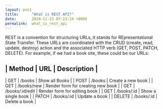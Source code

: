```yaml
---
layout: post
title:      "What is REST API?"
date:       2020-11-23 07:23:19 +0000
permalink:  what_is_rest_api
---
```



REST is a convention for structuring URLs, it stands for REpresentational State Transfer. These URLs are coordinated with the CRUD (create, read, update, destroy) action and the associated HTTP verb (GET, POST, PATCH, DELETE). For example, if we had a book site, these could be our URLs:


| Method | URL | Description |
--------------------
| GET | /books | Show all Books |
| POST | /books | Create a new book |
| GET | /books/new | Render form for creating new book |
| GET | /books/:id/edit | Render form for editing book |
| GET | /books/:id | Show a single book |
| PATCH | /books/:id | Update a book |
| DELETE | /books/:id | Delete a book |


